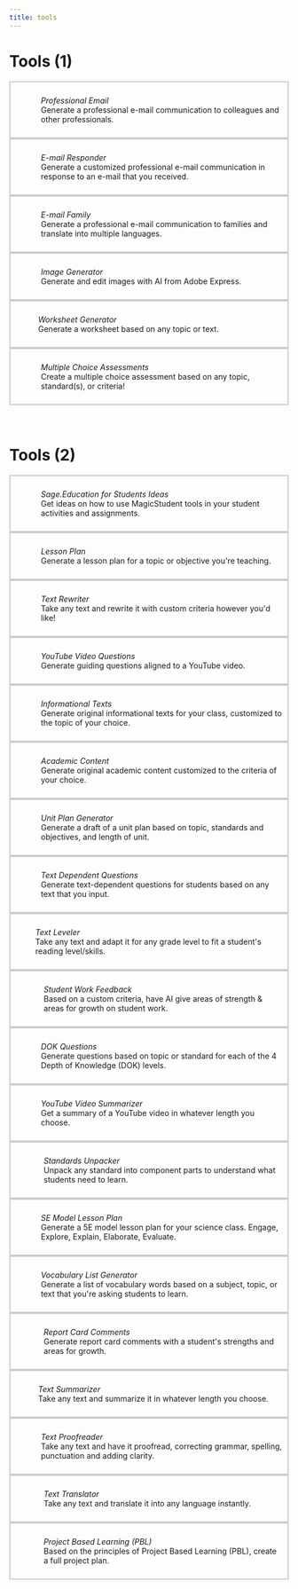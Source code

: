 ```yaml
---
title: tools
---
```


# Tools (1)
<head>
    <link rel="stylesheet" href="https://cdnjs.cloudflare.com/ajax/libs/font-awesome/6.0.0-beta3/css/all.min.css">
    <style>
        .cell {
            border: 2px solid #ccc;
            padding: 10px;
        }
        .cell i {
            font-size: 50;
            margin-right: 10px;
            vertical-align: middle;
            position: absolute;
            padding: 50px 10px 10px 2px;
        }
    </style>
</head>

<div style="--d:grid; --gtc:repeat(auto-fit, minmax(400px, 1fr)); gap:1em;">
    <div class="cell" style="--shadow:6;--levitate-hvr:5;">
        <i class="fas fa-envelope fa-xl"></i>
        <p style="padding-left:45px;"><em style="--c:purple;">Professional Email </em><br> Generate a professional e-mail communication to colleagues and other professionals.</p>
    </div>
    <div class="cell" style="--shadow:6;--levitate-hvr:5;">
        <i class="fas fa-reply fa-xl"></i>
        <p style="padding-left:45px;"><em style="--c:purple;">E-mail Responder </em><br> Generate a customized professional e-mail communication in response to an e-mail that you received.</p>
    </div>
    <div class="cell" style="--shadow:6;--levitate-hvr:5;">
        <i class="fas fa-users fa-xl"></i>
        <p style="padding-left:45px;"><em style="--c:purple;">E-mail Family </em><br> Generate a professional e-mail communication to families and translate into multiple languages.</p>
    </div>
    <div class="cell" style="--shadow:6;--levitate-hvr:5;">
        <i class="fas fa-image fa-xl"></i>
        <p style="padding-left:45px;"><em style="--c:purple;">Image Generator </em><br> Generate and edit images with AI from Adobe Express.</p>
    </div>
    <div class="cell" style="--shadow:6;--levitate-hvr:5;">
        <i class="fas fa-file-alt fa-xl"></i>
        <p style="padding-left:40px;"><em style="--c:purple;">Worksheet Generator </em><br> Generate a worksheet based on any topic or text.</p>
    </div>
    <div class="cell" style="--shadow:6;--levitate-hvr:5;">
        <i class="fas fa-list-alt fa-xl"></i>
        <p style="padding-left:45px;"><em style="--c:purple;">Multiple Choice Assessments </em><br> Create a multiple choice assessment based on any topic, standard(s), or criteria!</p>
    </div>
</div>
<br><br>

# Tools (2)

<div style="--d:grid; --gtc:repeat(auto-fit, minmax(400px, 1fr)); gap:1em;">
    <div class="cell" style="--shadow:6;--levitate-hvr:5;">
        <i class="fas fa-lightbulb fa-xl"></i>
        <p style="padding-left:45px;"><em style="--c:purple;">Sage.Education for Students Ideas </em><br> Get ideas on how to use MagicStudent tools in your student activities and assignments.</p>
    </div>
    <div class="cell" style="--shadow:6;--levitate-hvr:5;">
        <i class="fas fa-calendar-alt fa-xl"></i>
        <p style="padding-left:45px;"><em style="--c:purple;">Lesson Plan </em><br> Generate a lesson plan for a topic or objective you're teaching.</p>
    </div>
    <div class="cell" style="--shadow:6;--levitate-hvr:5;">
        <i class="fas fa-edit fa-xl"></i>
        <p style="padding-left:45px;"><em style="--c:purple;">Text Rewriter </em><br> Take any text and rewrite it with custom criteria however you'd like!</p>
    </div>
    <div class="cell" style="--shadow:6;--levitate-hvr:5;">
        <i class="fas fa-video fa-xl"></i>
        <p style="padding-left:45px;"><em style="--c:purple;">YouTube Video Questions </em><br> Generate guiding questions aligned to a YouTube video.</p>
    </div>
    <div class="cell" style="--shadow:6;--levitate-hvr:5;">
        <i class="fas fa-book fa-xl"></i>
        <p style="padding-left:45px;"><em style="--c:purple;">Informational Texts </em><br> Generate original informational texts for your class, customized to the topic of your choice.</p>
    </div>
    <div class="cell" style="--shadow:6;--levitate-hvr:5;">
        <i class="fas fa-graduation-cap fa-xl"></i>
        <p style="padding-left:45px;"><em style="--c:purple;">Academic Content </em><br> Generate original academic content customized to the criteria of your choice.</p>
    </div>
    <div class="cell" style="--shadow:6;--levitate-hvr:5;">
        <i class="fas fa-tasks fa-xl"></i>
        <p style="padding-left:45px;"><em style="--c:purple;">Unit Plan Generator </em><br> Generate a draft of a unit plan based on topic, standards and objectives, and length of unit.</p>
    </div>
    <div class="cell" style="--shadow:6;--levitate-hvr:5;">
        <i class="fas fa-question-circle fa-xl"></i>
        <p style="padding-left:45px;"><em style="--c:purple;">Text Dependent Questions </em><br> Generate text-dependent questions for students based on any text that you input.</p>
    </div>
    <div class="cell" style="--shadow:6;--levitate-hvr:5;">
        <i class="fas fa-level-up fa-xl"></i>
        <p style="padding-left:35px;"><em style="--c:purple;">Text Leveler </em><br> Take any text and adapt it for any grade level to fit a student's reading level/skills.</p>
    </div>
    <div class="cell" style="--shadow:6;--levitate-hvr:5;">
        <i class="fas fa-comments fa-xl"></i>
        <p style="padding-left:50px;"><em style="--c:purple;">Student Work Feedback </em><br> Based on a custom criteria, have AI give areas of strength & areas for growth on student work.</p>
    </div>
    <div class="cell" style="--shadow:6;--levitate-hvr:5;">
        <i class="fas fa-cogs fa-xl"></i>
        <p style="padding-left:45px;"><em style="--c:purple;">DOK Questions </em><br> Generate questions based on topic or standard for each of the 4 Depth of Knowledge (DOK) levels.</p>
    </div>
    <div class="cell" style="--shadow:6;--levitate-hvr:5;">
        <i class="fas fa-compress fa-xl"></i>
        <p style="padding-left:45px;"><em style="--c:purple;">YouTube Video Summarizer </em><br> Get a summary of a YouTube video in whatever length you choose.</p>
    </div>
    <div class="cell" style="--shadow:6;--levitate-hvr:5;">
        <i class="fas fa-box-open fa-xl"></i>
        <p style="padding-left:50px;"><em style="--c:purple;">Standards Unpacker </em><br> Unpack any standard into component parts to understand what students need to learn.</p>
    </div>
    <div class="cell" style="--shadow:6;--levitate-hvr:5;">
        <i class="fas fa-atom fa-xl"></i>
        <p style="padding-left:45px;"><em style="--c:purple;">SE Model Lesson Plan </em><br> Generate a 5E model lesson plan for your science class. Engage, Explore, Explain, Elaborate, Evaluate.</p>
    </div>
    <div class="cell" style="--shadow:6;--levitate-hvr:5;">
        <i class="fas fa-list fa-xl"></i>
        <p style="padding-left:45px;"><em style="--c:purple;">Vocabulary List Generator </em><br> Generate a list of vocabulary words based on a subject, topic, or text that you're asking students to learn.</p>
    </div>
    <div class="cell" style="--shadow:6;--levitate-hvr:5;">
        <i class="fas fa-list-alt fa-xl"></i>
        <p style="padding-left:50px;"><em style="--c:purple;">Report Card Comments </em><br> Generate report card comments with a student's strengths and areas for growth.</p>
    </div>
    <div class="cell" style="--shadow:6;--levitate-hvr:5;">
        <i class="fas fa-clipboard-list fa-xl"></i>
        <p style="padding-left:40px;"><em style="--c:purple;">Text Summarizer </em><br> Take any text and summarize it in whatever length you choose.</p>
    </div>
    <div class="cell" style="--shadow:6;--levitate-hvr:5;">
        <i class="fas fa-check-circle fa-xl"></i>
        <p style="padding-left:45px;"><em style="--c:purple;">Text Proofreader </em><br> Take any text and have it proofread, correcting grammar, spelling, punctuation and adding clarity.</p>
    </div>
    <div class="cell" style="--shadow:6;--levitate-hvr:5;">
        <i class="fas fa-language fa-xl"></i>
        <p style="padding-left:50px;"><em style="--c:purple;">Text Translator </em><br> Take any text and translate it into any language instantly.</p>
    </div>
    <div class="cell" style="--shadow:6;--levitate-hvr:5;">
        <i class="fas fa-project-diagram fa-xl"></i>
        <p style="padding-left:50px;"><em style="--c:purple;">Project Based Learning (PBL) </em><br> Based on the principles of Project Based Learning (PBL), create a full project plan.</p>
    </div>
</div>




